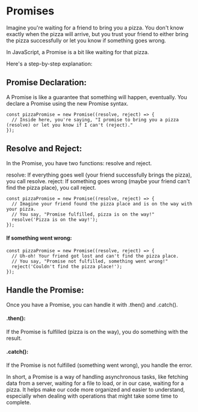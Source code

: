 # Promises 

Imagine you're waiting for a friend to bring you a pizza. You don't know exactly when the pizza will arrive, but you trust your friend to either bring the pizza successfully or let you know if something goes wrong. 

In JavaScript, a Promise is a bit like waiting for that pizza.

Here's a step-by-step explanation:

## Promise Declaration:

A Promise is like a guarantee that something will happen, eventually. You declare a Promise using the new Promise syntax.

```
const pizzaPromise = new Promise((resolve, reject) => {
  // Inside here, you're saying, "I promise to bring you a pizza (resolve) or let you know if I can't (reject)."
});
```

## Resolve and Reject:

In the Promise, you have two functions: resolve and reject.

resolve: If everything goes well (your friend successfully brings the pizza), you call resolve.
reject: If something goes wrong (maybe your friend can't find the pizza place), you call reject.

```
const pizzaPromise = new Promise((resolve, reject) => {
  // Imagine your friend found the pizza place and is on the way with your pizza.
  // You say, "Promise fulfilled, pizza is on the way!"
  resolve('Pizza is on the way!');
});

```

#### If something went wrong:

```
const pizzaPromise = new Promise((resolve, reject) => {
  // Uh-oh! Your friend got lost and can't find the pizza place.
  // You say, "Promise not fulfilled, something went wrong!"
  reject('Couldn't find the pizza place!');
});

```

## Handle the Promise:

Once you have a Promise, you can handle it with .then() and .catch().

#### .then(): 

If the Promise is fulfilled (pizza is on the way), you do something with the result.

#### .catch(): 

If the Promise is not fulfilled (something went wrong), you handle the error.

In short, a Promise is a way of handling asynchronous tasks, like fetching data from a server, waiting for a file to load, or in our case, waiting for a pizza. It helps make our code more organized and easier to understand, especially when dealing with operations that might take some time to complete.
